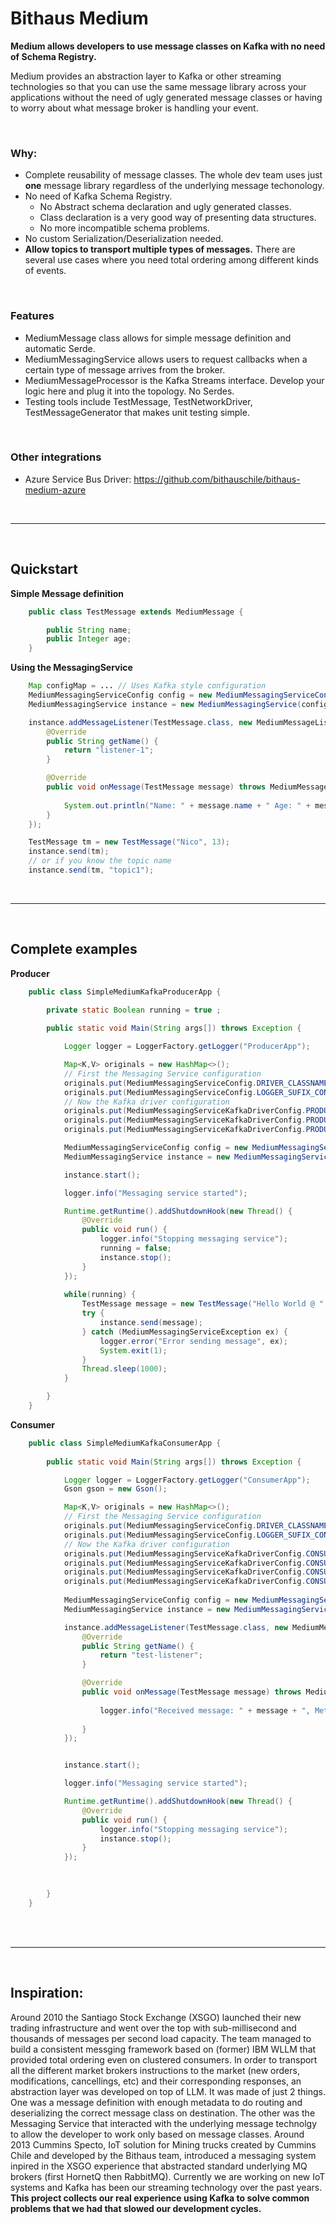 Bithaus Medium
======================

**Medium allows developers to use message classes on Kafka with no need of Schema Registry.**


Medium provides an abstraction layer to Kafka or other streaming technologies so that you can use the same message library across your applications without the need of ugly generated message classes or having to worry about what message broker is handling your event. 

<br>

### Why: 
- Complete reusability of message classes. The whole dev team uses just **one** message library regardless of the underlying message techonology. 
- No need of Kafka Schema Registry.
  - No Abstract schema declaration and ugly generated classes. 
  - Class declaration is a very good way of presenting data structures.
  - No more incompatible schema problems.
- No custom Serialization/Deserialization needed. 
- **Allow topics to transport multiple types of messages.** There are several use cases where you need total ordering among different kinds of events. 

<br>

### Features
- MediumMessage class allows for simple message definition and automatic Serde. 
- MediumMessagingService allows users to request callbacks when a certain type of message arrives from the broker. 
- MediumMessageProcessor is the Kafka Streams interface. Develop your logic here and plug it into the topology. No Serdes.
- Testing tools include TestMessage, TestNetworkDriver, TestMessageGenerator that makes unit testing simple.

<br>

### Other integrations
- Azure Service Bus Driver: https://github.com/bithauschile/bithaus-medium-azure

<br>

***

<br>

## Quickstart
<b>Simple Message definition</b>
```java
    public class TestMessage extends MediumMessage {

        public String name;
        public Integer age;
    }
```    
<b>Using the MessagingService</b>
```java
    Map configMap = ... // Uses Kafka style configuration
    MediumMessagingServiceConfig config = new MediumMessagingServiceConfig(configMap);
    MediumMessagingService instance = new MediumMessagingService(config);

    instance.addMessageListener(TestMessage.class, new MediumMessageListener<TestMessage>() {
        @Override
        public String getName() {
            return "listener-1";
        }

        @Override
        public void onMessage(TestMessage message) throws MediumMessageListenerException {
            
            System.out.println("Name: " + message.name + " Age: " + message.age);
        }
    });

    TestMessage tm = new TestMessage("Nico", 13);
    instance.send(tm);
    // or if you know the topic name
    instance.send(tm, "topic1");   
```        
<br>

***
<br>

## Complete examples
__Producer__
```java
    public class SimpleMediumKafkaProducerApp {
        
        private static Boolean running = true ;

        public static void Main(String args[]) throws Exception {

            Logger logger = LoggerFactory.getLogger("ProducerApp");

            Map<K,V> originals = new HashMap<>();
            // First the Messaging Service configuration
            originals.put(MediumMessagingServiceConfig.DRIVER_CLASSNAME_CONFIG, MediumMessagingServiceKafkaDriver.class.getName());
            originals.put(MediumMessagingServiceConfig.LOGGER_SUFIX_CONFIG, "KafkaProducerApp");
            // Now the Kafka driver configuration
            originals.put(MediumMessagingServiceKafkaDriverConfig.PRODUCER_ENABLED_CONFIG, "true");
            originals.put(MediumMessagingServiceKafkaDriverConfig.PRODUCER_BOOTSTRAP_SERVERS_CONFIG, "localhost:9092");
            originals.put(MediumMessagingServiceKafkaDriverConfig.PRODUCER_CLIENTID_CONFIG, "medium-test-producer");        

            MediumMessagingServiceConfig config = new MediumMessagingServiceConfig(originals);
            MediumMessagingService instance = new MediumMessagingService(config);

            instance.start();

            logger.info("Messaging service started");

            Runtime.getRuntime().addShutdownHook(new Thread() {
                @Override
                public void run() {
                    logger.info("Stopping messaging service");
                    running = false;
                    instance.stop();
                }
            });
    
            while(running) {
                TestMessage message = new TestMessage("Hello World @ " + new Date());
                try {
                    instance.send(message);
                } catch (MediumMessagingServiceException ex) {
                    logger.error("Error sending message", ex);
                    System.exit(1);
                }
                Thread.sleep(1000);
            }

        }
    }
```

__Consumer__
```java
    public class SimpleMediumKafkaConsumerApp {
        
        public static void Main(String args[]) throws Exception {

            Logger logger = LoggerFactory.getLogger("ConsumerApp");
            Gson gson = new Gson();

            Map<K,V> originals = new HashMap<>();
            // First the Messaging Service configuration
            originals.put(MediumMessagingServiceConfig.DRIVER_CLASSNAME_CONFIG, MediumMessagingServiceKafkaDriver.class.getName());
            originals.put(MediumMessagingServiceConfig.LOGGER_SUFIX_CONFIG, "KafkaConsumerApp");
            // Now the Kafka driver configuration
            originals.put(MediumMessagingServiceKafkaDriverConfig.CONSUMER_ENABLED_CONFIG, "true");
            originals.put(MediumMessagingServiceKafkaDriverConfig.CONSUMER_BOOTSTRAP_SERVERS_CONFIG, "localhost:9092");
            originals.put(MediumMessagingServiceKafkaDriverConfig.CONSUMER_GROUPID_CONFIG, "medium-test-consumer");
            originals.put(MediumMessagingServiceKafkaDriverConfig.CONSUMER_SUBSCRIPTIONTOPICS_CONFIG, "medium-test-topic");
            
            MediumMessagingServiceConfig config = new MediumMessagingServiceConfig(originals);        
            MediumMessagingService instance = new MediumMessagingService(config);

            instance.addMessageListener(TestMessage.class, new MediumMessageListener<TestMessage>() {
                @Override
                public String getName() {
                    return "test-listener";
                }

                @Override
                public void onMessage(TestMessage message) throws MediumMessageListenerException {
                    
                    logger.info("Received message: " + message + ", Metadata:" + gson.toJson(message.getMetadata()));                
                    
                }
            });


            instance.start();

            logger.info("Messaging service started");

            Runtime.getRuntime().addShutdownHook(new Thread() {
                @Override
                public void run() {
                    logger.info("Stopping messaging service");
                    instance.stop();
                }
            });
    
            

        }
    }
```

<br>
<br>

***

<br>

## Inspiration:
Around 2010 the Santiago Stock Exchange (XSGO) launched their new trading infrastructure and went over the top with sub-millisecond and thousands of messages per second load capacity. The team managed to build a consistent messging framework based on (former) IBM WLLM that provided total ordering even on clustered consumers. In order to transport all the different market brokers instructions to the market (new orders, modifications, cancellings, etc) and their corresponding responses, an abstraction layer was developed on top of LLM. It was made of just 2 things. One was a message definition with enough metadata to do routing and deserializing the correct message class on destination. The other was the Messaging Service that interacted with the underlying message technolgy to allow the developer to work only based on message classes. 
Around 2013 Cummins Specto, IoT solution for Mining trucks created by Cummins Chile and developed by the Bithaus team, introduced a messaging system inpired in the XSGO experience that abstracted standard underlying MQ brokers (first HornetQ then RabbitMQ). 
Currently we are working on new IoT systems and Kafka has been our streaming technology over the past years. __This project collects our real experience using Kafka to solve common problems that we had that slowed our development cycles.__